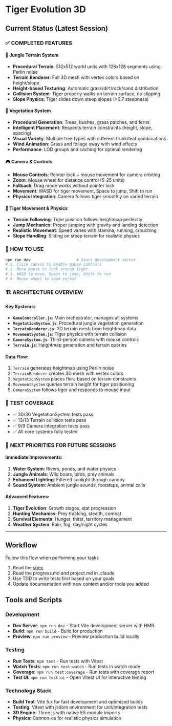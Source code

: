 # Tiger Evolution 3D

## Current Status (Latest Session)

### ✅ COMPLETED FEATURES

#### 🌿 **Jungle Terrain System** 
- **Procedural Terrain**: 512x512 world units with 128x128 segments using Perlin noise
- **Terrain Renderer**: Full 3D mesh with vertex colors based on height/slope
- **Height-based Texturing**: Automatic grass/dirt/rock/sand distribution
- **Collision System**: Tiger properly walks on terrain surface, no clipping
- **Slope Physics**: Tiger slides down steep slopes (>0.7 steepness)

#### 🌳 **Vegetation System**
- **Procedural Generation**: Trees, bushes, grass patches, and ferns
- **Intelligent Placement**: Respects terrain constraints (height, slope, spacing)
- **Visual Variety**: Multiple tree types with different trunk/leaf combinations
- **Wind Animation**: Grass and foliage sway with wind effects
- **Performance**: LOD groups and caching for optimal rendering

#### 🎮 **Camera & Controls**
- **Mouse Controls**: Pointer lock + mouse movement for camera orbiting
- **Zoom**: Mouse wheel for distance control (5-25 units)
- **Fallback**: Drag mode works without pointer lock
- **Movement**: WASD for tiger movement, Space to jump, Shift to run
- **Physics Integration**: Camera follows tiger smoothly on varied terrain

#### 🐅 **Tiger Movement & Physics**
- **Terrain Following**: Tiger position follows heightmap perfectly
- **Jump Mechanics**: Proper jumping with gravity and landing detection  
- **Realistic Movement**: Speed varies with stamina, running, crouching
- **Slope Handling**: Sliding on steep terrain for realistic physics

### 🎯 **HOW TO USE**
```bash
npm run dev                    # Start development server
# 1. Click canvas to enable mouse controls
# 2. Move mouse to look around tiger
# 3. WASD to move, Space to jump, Shift to run
# 4. Mouse wheel to zoom in/out
```

### 🏗️ **ARCHITECTURE OVERVIEW**

#### Key Systems:
- **`GameController.js`**: Main orchestrator, manages all systems
- **`VegetationSystem.js`**: Procedural jungle vegetation generation
- **`TerrainRenderer.js`**: 3D terrain mesh from heightmap data
- **`MovementSystem.js`**: Tiger physics with terrain collision
- **`CameraSystem.js`**: Third-person camera with mouse controls
- **`Terrain.js`**: Heightmap generation and terrain queries

#### Data Flow:
1. `Terrain` generates heightmap using Perlin noise
2. `TerrainRenderer` creates 3D mesh with vertex colors
3. `VegetationSystem` places flora based on terrain constraints
4. `MovementSystem` queries terrain height for tiger positioning
5. `CameraSystem` follows tiger and responds to mouse input

### 🧪 **TEST COVERAGE**
- ✅ 30/30 VegetationSystem tests pass
- ✅ 13/13 Terrain collision tests pass  
- ✅ 9/9 Camera integration tests pass
- ✅ All core systems fully tested

### 🚀 **NEXT PRIORITIES FOR FUTURE SESSIONS**

#### Immediate Improvements:
1. **Water System**: Rivers, ponds, and water physics
2. **Jungle Animals**: Wild boars, birds, prey animals
3. **Enhanced Lighting**: Filtered sunlight through canopy
4. **Sound System**: Ambient jungle sounds, footsteps, animal calls

#### Advanced Features:
1. **Tiger Evolution**: Growth stages, stat progression
2. **Hunting Mechanics**: Prey tracking, stealth, combat
3. **Survival Elements**: Hunger, thirst, territory management
4. **Weather System**: Rain, fog, day/night cycles

---

## Workflow

Follow this flow when performing your tasks

1. Read the [spec](.claude/spec.md)
2. Read the progress.md and project.md in .claude
3. Use TDD to write tests first based on your goals
4. Update documentation with new context and/or tools you added

## Tools and Scripts

### Development

- **Dev Server**: `npm run dev` - Start Vite development server with HMR
- **Build**: `npm run build` - Build for production
- **Preview**: `npm run preview` - Preview production build locally

### Testing

- **Run Tests**: `npm test` - Run tests with Vitest
- **Watch Tests**: `npm run test:watch` - Run tests in watch mode
- **Coverage**: `npm run test:coverage` - Run tests with coverage report
- **Test UI**: `npm run test:ui` - Open Vitest UI for interactive testing

### Technology Stack

- **Build Tool**: Vite 5.x for fast development and optimized builds
- **Testing**: Vitest with jsdom environment for unit/integration tests
- **3D Engine**: Three.js with native ES module imports
- **Physics**: Cannon-es for realistic physics simulation